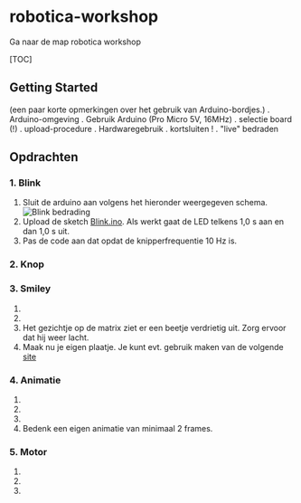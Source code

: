 # robotica-workshop

Ga naar de map robotica workshop

[TOC]

## Getting Started
(een paar korte opmerkingen over het gebruik van Arduino-bordjes.)
. Arduino-omgeving
. Gebruik Arduino (Pro Micro 5V, 16MHz)
 . selectie board (!)
 . upload-procedure
. Hardwaregebruik
 . kortsluiten !
 . "live" bedraden

## Opdrachten


### 1. Blink
1. Sluit de arduino aan volgens het hieronder weergegeven schema.
![Blink bedrading](./code/Blink/blink-bedrading.png)
2. Upload de sketch [Blink.ino](./code/Blink/Blink.ino). Als werkt gaat de LED telkens 1,0 s aan en dan 1,0 s uit.
3. Pas de code aan dat opdat de knipperfrequentie 10 Hz is.


### 2. Knop


### 3. Smiley
1.
2.
3. Het gezichtje op de matrix ziet er een beetje verdrietig uit. Zorg ervoor dat hij weer lacht.
4. Maak nu je eigen plaatje. Je kunt evt. gebruik maken van de volgende [site](http://www.pial.net/8x8-dot-matrix-font-generator-based-on-javascript-and-html/)


### 4. Animatie
1.
2.
3. 
4. Bedenk een eigen animatie van minimaal 2 frames. 


### 5. Motor
1. 
2. 
3. 



